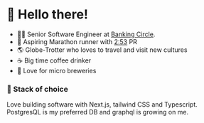 # 👋 Hello there!

- 👨‍💻 Senior Software Engineer at [Banking Circle](https://www.bankingcircle.com).
- 🏃 Aspiring Marathon runner with [2:53](https://www.strava.com/activities/2748854869#5812924733) PR
- 🌎 Globe-Trotter who loves to travel and visit new cultures
- ☕ Big time coffee drinker
- 🍺 Love for micro breweries

### 🚀 Stack of choice

Love building software with Next.js, tailwind CSS and Typescript. PostgresQL is my preferred DB and graphql is growing on me.
